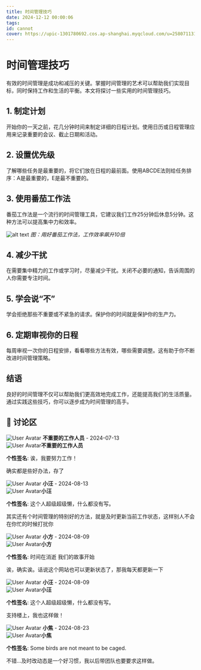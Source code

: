 ```yaml
---
title: 时间管理技巧
date: 2024-12-12 00:00:06
tags:
id: cannot
cover: https://upic-1301780692.cos.ap-shanghai.myqcloud.com/u=2580711311,444403339&fm=253&fmt=auto&app=138&f=JPEG-20241021-180430.jpeg
---
```


# 时间管理技巧

有效的时间管理是成功和减压的关键。掌握时间管理的艺术可以帮助我们实现目标，同时保持工作和生活的平衡。本文将探讨一些实用的时间管理技巧。

## 1. 制定计划

开始你的一天之前，花几分钟时间来制定详细的日程计划。使用日历或日程管理应用来记录重要的会议、截止日期和活动。

## 2. 设置优先级

了解哪些任务是最重要的，将它们放在日程的最前面。使用ABCDE法则给任务排序：A是最重要的，E是最不重要的。

## 3. 使用番茄工作法

番茄工作法是一个流行的时间管理工具，它建议我们工作25分钟后休息5分钟。这种方法可以提高集中力和效率。

![alt text](https://upic-1301780692.cos.ap-shanghai.myqcloud.com/u=2580711311,444403339&fm=253&fmt=auto&app=138&f=JPEG-20241021-180430.jpeg)
*图：用好番茄工作法，工作效率飙升10倍*

## 4. 减少干扰

在需要集中精力的工作或学习时，尽量减少干扰。关闭不必要的通知，告诉周围的人你需要专注时间。

## 5. 学会说“不”

学会拒绝那些不重要或不紧急的请求。保护你的时间就是保护你的生产力。

## 6. 定期审视你的日程

每周审视一次你的日程安排，看看哪些方法有效，哪些需要调整。这有助于你不断改进时间管理策略。

## 结语

良好的时间管理不仅可以帮助我们更高效地完成工作，还能提高我们的生活质量。通过实践这些技巧，你可以逐步成为时间管理的高手。

<div class="comments-container">
    <h2>💬 讨论区</h2>
    <div class="comment" data-date="2024-07-13">
        <div class="comment-header">
            <img src="https://upic-1301780692.cos.ap-shanghai.myqcloud.com/image-20241024125746655-20241024-125746.png" alt="User Avatar" class="comment-avatar">
            <strong>不重要的工作人员</strong> - <span>2024-07-13</span>
            <div class="popover">
                <div class="popover-content">
                    <img src="https://upic-1301780692.cos.ap-shanghai.myqcloud.com/image-20241024125746655-20241024-125746.png" alt="User Avatar" class="comment-avatar"><strong>不重要的工作人员</strong>
                    <span class="status-indicator rene"></span>
                    <p><b>个性签名</b>: 诶，我要努力工作！</p>
                </div>
            </div>
        </div>
        <div class="comment-body">
            <p>确实都是些好办法，存了</p>
        </div>
    </div>
     <div class="comment" data-date="2024-08-13">
        <div class="comment-header">
            <img src="https://upic-1301780692.cos.ap-shanghai.myqcloud.com/image-20241024001536075-20241024-001536.png" alt="User Avatar" class="comment-avatar">
            <strong>小汪</strong> - <span>2024-08-13</span>
            <div class="popover">
                <div class="popover-content">
                    <img src="https://upic-1301780692.cos.ap-shanghai.myqcloud.com/image-20241024001536075-20241024-001536.png" alt="User Avatar" class="comment-avatar"><strong>小汪</strong>
                    <span class="status-indicator xiaowang"></span>
                    <p><b>个性签名</b>: 这个人超级超级懒，什么都没有写。</p>
                </div>
            </div>
        </div>
        <div class="comment-body">
            <p>其实还有个时间管理的特别好的方法，就是及时更新当前工作状态，这样别人不会在你忙的时候打扰你</p>
        </div>
    </div>
    <div class="comment" data-date="2024-08-09">
        <div class="comment-header">
            <img src="https://upic-1301780692.cos.ap-shanghai.myqcloud.com/image-20241024115354321-20241024-115355.png" alt="User Avatar" class="comment-avatar">
            <strong>小方</strong> - <span>2024-08-09</span>
            <div class="popover">
                <div class="popover-content">
                    <img src="https://upic-1301780692.cos.ap-shanghai.myqcloud.com/image-20241024115354321-20241024-115355.png" alt="User Avatar" class="comment-avatar"><strong>小方</strong>
                    <span class="status-indicator xiaofang"></span>
                    <p><b>个性签名</b>: 时间在消逝 我们的故事开始</p>
                </div>
            </div>
        </div>
        <div class="comment-body">
            <p>诶，确实诶。话说这个网站也可以更新状态了，那我每天都更新一下</p>
        </div>
    </div>
    <div class="comment" data-date="2024-08-09">
        <div class="comment-header">
            <img src="https://upic-1301780692.cos.ap-shanghai.myqcloud.com/image-20241024001536075-20241024-001536.png" alt="User Avatar" class="comment-avatar">
            <strong>小汪</strong> - <span>2024-08-09</span>
            <div class="popover">
                <div class="popover-content">
                    <img src="https://upic-1301780692.cos.ap-shanghai.myqcloud.com/image-20241024001536075-20241024-001536.png" alt="User Avatar" class="comment-avatar"><strong>小汪</strong>
                    <span class="status-indicator xiaowang"></span>
                    <p><b>个性签名</b>: 这个人超级超级懒，什么都没有写。</p>
                </div>
            </div>
        </div>
        <div class="comment-body">
            <p>支持楼上，我也这样做！</p>
        </div>
    </div>
    <div class="comment" data-date="2024-09-02">
        <div class="comment-header">
            <img src="https://upic-1301780692.cos.ap-shanghai.myqcloud.com/image-20241024000651060-20241024-000652.png" alt="User Avatar" class="comment-avatar">
            <strong>小焦</strong> - <span>2024-08-23</span>
            <div class="popover">
                <div class="popover-content">
                    <img src="https://upic-1301780692.cos.ap-shanghai.myqcloud.com/image-20241024000651060-20241024-000652.png" alt="User Avatar" class="comment-avatar"><strong>小焦</strong>
                    <span class="status-indicator xiaojiao"></span>
                    <p><b>个性签名</b>: Some birds are not meant to be caged.</p>
                </div>
            </div>
        </div>
        <div class="comment-body">
            <p>不错...及时改动态是一个好习惯，我以后带团队也要要求这样做。</p>
        </div>
    </div>
</div>